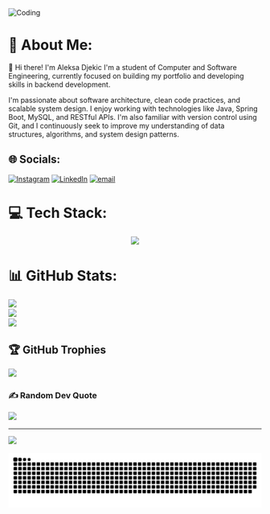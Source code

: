 <img src="https://user-images.githubusercontent.com/74038190/225813708-98b745f2-7d22-48cf-9150-083f1b00d6c9.gif" alt="Coding" width="500"/>



# 💫 About Me:
👋 Hi there! I'm Aleksa Djekic
I'm a student of Computer and Software Engineering, currently focused on building my portfolio and developing skills in backend development.

I'm passionate about software architecture, clean code practices, and scalable system design. I enjoy working with technologies like Java, Spring Boot, MySQL, and RESTful APIs. I'm also familiar with version control using Git, and I continuously seek to improve my understanding of data structures, algorithms, and system design patterns.


## 🌐 Socials:
 [![Instagram](https://img.shields.io/badge/Instagram-%23E4405F.svg?logo=Instagram&logoColor=white)](https://instagram.com/a_djekic) [![LinkedIn](https://img.shields.io/badge/LinkedIn-%230077B5.svg?logo=linkedin&logoColor=white)](https://linkedin.com/in/aleksadjekic-se) [![email](https://img.shields.io/badge/Email-D14836?logo=gmail&logoColor=white)](mailto:leki.djekic@gmail.com) 

# 💻 Tech Stack:
<p align="center">
  <a href="https://skillicons.dev">
    <img src="https://skillicons.dev/icons?i=git,html,css,cs,javascript,mysql,eclipse,eclipse,postman,spring,stackoverflow,vscode,react,windows" />
  </a>
</p>


# 📊 GitHub Stats:
![](https://github-readme-stats.vercel.app/api?username=Al3k5a24&theme=dark&hide_border=false&include_all_commits=true&count_private=false)<br/>
![](https://nirzak-streak-stats.vercel.app/?user=Al3k5a24&theme=dark&hide_border=false)<br/>
![](https://github-readme-stats.vercel.app/api/top-langs/?username=Al3k5a24&theme=dark&hide_border=false&include_all_commits=true&count_private=false&layout=compact)

## 🏆 GitHub Trophies
![](https://github-profile-trophy.vercel.app/?username=Al3k5a24&theme=tokyonight&no-frame=false&no-bg=true&margin-w=4)

### ✍️ Random Dev Quote
![](https://quotes-github-readme.vercel.app/api?type=horizontal&theme=merko)

---
[![](https://visitcount.itsvg.in/api?id=Al3k5a24&icon=6&color=8)](https://visitcount.itsvg.in)

![snake gif](https://github.com/Al3k5a24/Al3k5a24/blob/output/github-snake-dark.svg)
